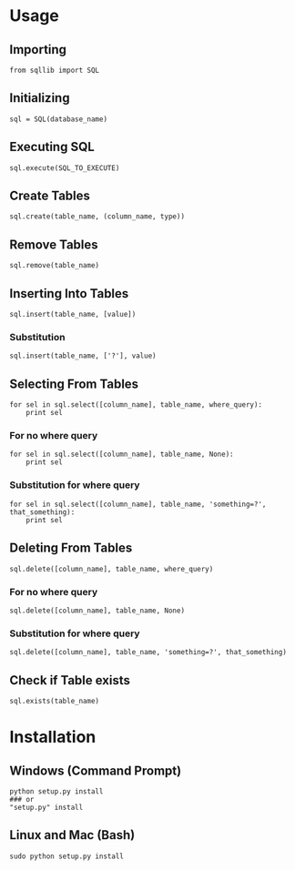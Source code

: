 # Usage

## Importing
```
from sqllib import SQL
```
## Initializing
```
sql = SQL(database_name)
```
## Executing SQL
```
sql.execute(SQL_TO_EXECUTE)
```
## Create Tables
```
sql.create(table_name, (column_name, type))
```
## Remove Tables
```
sql.remove(table_name)
```
## Inserting Into Tables
```
sql.insert(table_name, [value])
```
### Substitution
```
sql.insert(table_name, ['?'], value)
```
## Selecting From Tables
```
for sel in sql.select([column_name], table_name, where_query):
    print sel
```
### For no where query
```
for sel in sql.select([column_name], table_name, None):
    print sel
```
### Substitution for where query
```
for sel in sql.select([column_name], table_name, 'something=?', that_something):
    print sel
```
## Deleting From Tables
```
sql.delete([column_name], table_name, where_query)
```
### For no where query
```
sql.delete([column_name], table_name, None)
```
### Substitution for where query
```
sql.delete([column_name], table_name, 'something=?', that_something)
```
## Check if Table exists
```
sql.exists(table_name)
```
# Installation
## Windows (Command Prompt)
```
python setup.py install
### or 
"setup.py" install
```
## Linux and Mac (Bash)
```
sudo python setup.py install
```
